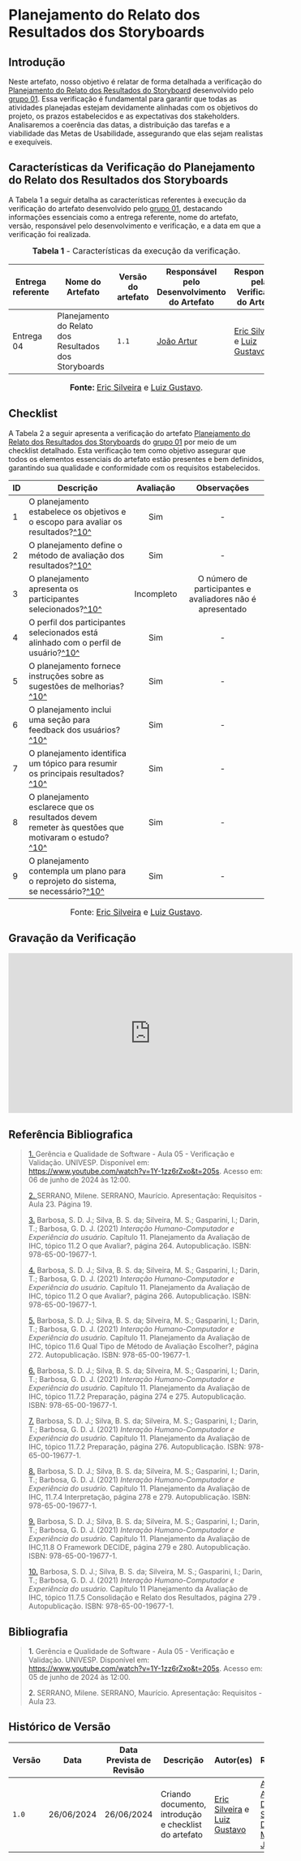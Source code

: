 # Planejamento do Relato dos Resultados dos Storyboards

## <a>Introdução</a>

Neste artefato, nosso objetivo é relatar de forma detalhada a verificação do <a href="https://interacao-humano-computador.github.io/2024.1-CD-MOJ/design-avaliacao-desenvolvimento/nivel1/storyboard/planejamentoRelatoResultadoStoryboard/">Planejamento do Relato dos Resultados do Storyboard</a> desenvolvido pelo <a href="https://interacao-humano-computador.github.io/2024.1-CD-MOJ/">grupo 01</a>. Essa verificação é fundamental para garantir que todas as atividades planejadas estejam devidamente alinhadas com os objetivos do projeto, os prazos estabelecidos e as expectativas dos stakeholders. Analisaremos a coerência das datas, a distribuição das tarefas e a viabilidade das Metas de Usabilidade, assegurando que elas sejam realistas e exequíveis.


## <a>Características da Verificação do Planejamento do Relato dos Resultados dos Storyboards</a>

A Tabela 1 a seguir detalha as características referentes à execução da verificação do artefato desenvolvido pelo <a href="https://interacao-humano-computador.github.io/2024.1-CD-MOJ/">grupo 01</a>, destacando informações essenciais como a entrega referente, nome do artefato, versão, responsável pelo desenvolvimento e verificação, e a data em que a verificação foi realizada.

<center>

<font size="3"><p style="text-align: center"><b>Tabela 1</b> - Características da execução da verificação.</p></font>

| **Entrega referente** | **Nome do Artefato** | **Versão do artefato** | **Responsável pelo Desenvolvimento do Artefato** | **Responsável pela Verificação do Artefato** | **Data da Verificação** |
| --------- | --------- | --------- | ----------- | ------------------ | ------ |
| Entrega 04 | Planejamento do Relato dos Resultados dos Storyboards | `1.1` | [João Artur](https://github.com/joao-artl) | [Eric Silveira](https://github.com/ericbky) e [Luiz Gustavo](https://github.com/LuizGust4vo) | 26/06/2024 |

<font size="3"><p style="text-align: center"><b>Fonte: </b> [Eric Silveira](https://github.com/ericbky) e [Luiz Gustavo](https://github.com/LuizGust4vo).</p></font>
</center>


## <a>Checklist</a>

A Tabela 2 a seguir apresenta a verificação do artefato <a href="https://interacao-humano-computador.github.io/2024.1-CD-MOJ/design-avaliacao-desenvolvimento/nivel1/storyboard/planejamentoRelatoResultadoStoryboard/">Planejamento do Relato dos Resultados dos Storyboards</a> do <a href="https://interacao-humano-computador.github.io/2024.1-CD-MOJ/">grupo 01</a> por meio de um checklist detalhado. Esta verificação tem como objetivo assegurar que todos os elementos essenciais do artefato estão presentes e bem definidos, garantindo sua qualidade e conformidade com os requisitos estabelecidos.

| ID  | Descrição | Avaliação | Observações |
| --- | --------- | :-------: | :---------: |
| 1  | O planejamento estabelece os objetivos e o escopo para avaliar os resultados?<a id="anchor_10" href="#REF10">^10^</a>  |     Sim     |-|
| 2  | O planejamento define o método de avaliação dos resultados?<a id="anchor_10" href="#REF10">^10^</a> |     Sim     |-|
| 3  | O planejamento apresenta os participantes selecionados?<a id="anchor_10" href="#REF10">^10^</a>   |     Incompleto    | O número de participantes e avaliadores não é apresentado |
| 4  | O perfil dos participantes selecionados está alinhado com o perfil de usuário?<a id="anchor_10" href="#REF10">^10^</a>   |     Sim     |-|
| 5  | O planejamento fornece instruções sobre as sugestões de melhorias?<a id="anchor_10" href="#REF10">^10^</a>  |     Sim     |-|
| 6  | O planejamento inclui uma seção para feedback dos usuários?<a id="anchor_10" href="#REF10">^10^</a>|     Sim     |-|
| 7  | O planejamento identifica um tópico para resumir os principais resultados?<a id="anchor_10" href="#REF10">^10^</a> |     Sim     |-|
| 8  | O planejamento esclarece que os resultados devem remeter às questões que motivaram o estudo?<a id="anchor_10" href="#REF10">^10^</a> |     Sim     |-|
| 9  | O planejamento contempla um plano para o reprojeto do sistema, se necessário?<a id="anchor_10" href="#REF10">^10^</a>|     Sim     |-|

</center>

<font size="3"><p style="text-align: center">Fonte: [Eric Silveira](https://github.com/ericbky) e [Luiz Gustavo](https://github.com/LuizGust4vo).</p></font>


## <a>Gravação da Verificação</a>

<iframe width="560" height="315" src="https://www.youtube.com/embed/KZSG7IjYF8Y?si=KGCUBWHdW7AMllaI" title="YouTube video player" frameborder="0" allow="accelerometer; autoplay; clipboard-write; encrypted-media; gyroscope; picture-in-picture; web-share" referrerpolicy="strict-origin-when-cross-origin" allowfullscreen></iframe>


## <a>Referência Bibliografica</a>
> <a id="REF1" href="#anchor_1">1. </a>Gerência e Qualidade de Software - Aula 05 - Verificação e Validação. UNIVESP. Disponível em: <https://www.youtube.com/watch?v=1Y-1zz6rZxo&t=205s>. Acesso em: 06 de junho de 2024 às 12:00.
> 
> <a id="REF2" href="#anchor_2">2. </a>SERRANO, Milene. SERRANO, Maurício. Apresentação: Requisitos - Aula 23. Página 19.
> 
> <a id="REF3" href="#anchor_3">3.</a> Barbosa, S. D. J.; Silva, B. S. da; Silveira, M. S.; Gasparini, I.; Darin, T.; Barbosa, G. D. J. (2021) *Interação Humano-Computador e Experiência do usuário.* Capítulo 11. Planejamento da Avaliação de IHC, tópico 11.2 O que Avaliar?, página 264. Autopublicação. ISBN: 978-65-00-19677-1.
>
> <a id="REF4" href="#anchor_4">4.</a> Barbosa, S. D. J.; Silva, B. S. da; Silveira, M. S.; Gasparini, I.; Darin, T.; Barbosa, G. D. J. (2021) *Interação Humano-Computador e Experiência do usuário.* Capítulo 11. Planejamento da Avaliação de IHC, tópico 11.2 O que Avaliar?, página 266. Autopublicação. ISBN: 978-65-00-19677-1.
>
> <a id="REF5" href="#anchor_5">5.</a> Barbosa, S. D. J.; Silva, B. S. da; Silveira, M. S.; Gasparini, I.; Darin, T.; Barbosa, G. D. J. (2021) *Interação Humano-Computador e Experiência do usuário.* Capítulo 11. Planejamento da Avaliação de IHC, tópico 11.6 Qual Tipo de Método de Avaliação Escolher?, página 272. Autopublicação. ISBN: 978-65-00-19677-1.
>
> <a id="REF6" href="#anchor_6">6.</a> Barbosa, S. D. J.; Silva, B. S. da; Silveira, M. S.; Gasparini, I.; Darin, T.; Barbosa, G. D. J. (2021) *Interação Humano-Computador e Experiência do usuário.* Capítulo 11. Planejamento da Avaliação de IHC, tópico 11.7.2 Preparação, página 274 e 275. Autopublicação. ISBN: 978-65-00-19677-1.
>
> <a id="REF7" href="#anchor_7">7.</a> Barbosa, S. D. J.; Silva, B. S. da; Silveira, M. S.; Gasparini, I.; Darin, T.; Barbosa, G. D. J. (2021) *Interação Humano-Computador e Experiência do usuário.* Capítulo 11. Planejamento da Avaliação de IHC, tópico 11.7.2 Preparação, página 276. Autopublicação. ISBN: 978-65-00-19677-1.
>
> <a id="REF8" href="#anchor_8">8.</a> Barbosa, S. D. J.; Silva, B. S. da; Silveira, M. S.; Gasparini, I.; Darin, T.; Barbosa, G. D. J. (2021) *Interação Humano-Computador e Experiência do usuário.* Capítulo 11. Planejamento da Avaliação de IHC, 11.7.4 Interpretação, página 278 e 279. Autopublicação. ISBN: 978-65-00-19677-1.
>
> <a id="REF9" href="#anchor_9">9.</a> Barbosa, S. D. J.; Silva, B. S. da; Silveira, M. S.; Gasparini, I.; Darin, T.; Barbosa, G. D. J. (2021) *Interação Humano-Computador e Experiência do usuário.* Capítulo 11. Planejamento da Avaliação de IHC,11.8 O Framework DECIDE, página 279 e 280. Autopublicação. ISBN: 978-65-00-19677-1.
> 
> <a id="REF10" href="#anchor_10">10.</a> Barbosa, S. D. J.; Silva, B. S. da; Silveira, M. S.; Gasparini, I.; Darin, T.; Barbosa, G. D. J. (2021) *Interação Humano-Computador e Experiência do usuário.* Capítulo 11 Planejamento da Avaliação de IHC, tópico 11.7.5 Consolidação e Relato dos Resultados, página 279 . Autopublicação. ISBN: 978-65-00-19677-1.


## <a>Bibliografia</a>
> <a>1. </a>Gerência e Qualidade de Software - Aula 05 - Verificação e Validação. UNIVESP. Disponível em: <https://www.youtube.com/watch?v=1Y-1zz6rZxo&t=205s>. Acesso em: 05 de junho de 2024 às 12:00.
> 
> <a>2. </a>SERRANO, Milene. SERRANO, Maurício. Apresentação: Requisitos - Aula 23.


## <a>Histórico de Versão</a>

| Versão| Data | Data Prevista de Revisão| Descrição  | Autor(es)  | Revisor(es) |
| ------- | ------ | ------ | ------- | -------- | -------- |
| `1.0` | 26/06/2024 | 26/06/2024 | Criando documento, introdução e checklist do artefato | [Eric Silveira](https://github.com/ericbky) e [Luiz Gustavo](https://github.com/LuizGust4vo) | [Arthur Alves](https://github.com/arthrok), [Diego Sousa](https://github.com/DiegoSousaLeite), [Douglas Marinho](https://github.com/M4RINH0) e [João Artur](https://github.com/joao-artl) |
